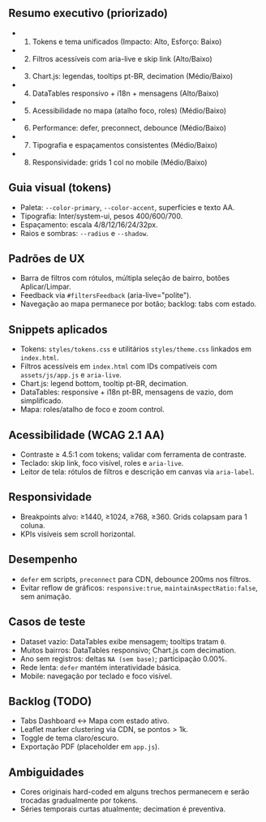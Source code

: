## Resumo executivo (priorizado)
- 1) Tokens e tema unificados (Impacto: Alto, Esforço: Baixo)
- 2) Filtros acessíveis com aria-live e skip link (Alto/Baixo)
- 3) Chart.js: legendas, tooltips pt-BR, decimation (Médio/Baixo)
- 4) DataTables responsivo + i18n + mensagens (Alto/Baixo)
- 5) Acessibilidade no mapa (atalho foco, roles) (Médio/Baixo)
- 6) Performance: defer, preconnect, debounce (Médio/Baixo)
- 7) Tipografia e espaçamentos consistentes (Médio/Baixo)
- 8) Responsividade: grids 1 col no mobile (Médio/Baixo)

## Guia visual (tokens)
- Paleta: `--color-primary`, `--color-accent`, superfícies e texto AA.
- Tipografia: Inter/system-ui, pesos 400/600/700.
- Espaçamento: escala 4/8/12/16/24/32px.
- Raios e sombras: `--radius` e `--shadow`.

## Padrões de UX
- Barra de filtros com rótulos, múltipla seleção de bairro, botões Aplicar/Limpar.
- Feedback via `#filtersFeedback` (aria-live="polite").
- Navegação ao mapa permanece por botão; backlog: tabs com estado.

## Snippets aplicados
- Tokens: `styles/tokens.css` e utilitários `styles/theme.css` linkados em `index.html`.
- Filtros acessíveis em `index.html` com IDs compatíveis com `assets/js/app.js` e `aria-live`.
- Chart.js: legend bottom, tooltip pt-BR, decimation.
- DataTables: responsive + i18n pt-BR, mensagens de vazio, dom simplificado.
- Mapa: roles/atalho de foco e zoom control.

## Acessibilidade (WCAG 2.1 AA)
- Contraste ≥ 4.5:1 com tokens; validar com ferramenta de contraste.
- Teclado: skip link, foco visível, roles e `aria-live`.
- Leitor de tela: rótulos de filtros e descrição em canvas via `aria-label`.

## Responsividade
- Breakpoints alvo: ≥1440, ≥1024, ≥768, ≥360. Grids colapsam para 1 coluna.
- KPIs visíveis sem scroll horizontal.

## Desempenho
- `defer` em scripts, `preconnect` para CDN, debounce 200ms nos filtros.
- Evitar reflow de gráficos: `responsive:true`, `maintainAspectRatio:false`, sem animação.

## Casos de teste
- Dataset vazio: DataTables exibe mensagem; tooltips tratam `0`.
- Muitos bairros: DataTables responsivo; Chart.js com decimation.
- Ano sem registros: deltas `NA (sem base)`; participação 0.00%.
- Rede lenta: `defer` mantém interatividade básica.
- Mobile: navegação por teclado e foco visível.

## Backlog (TODO)
- Tabs Dashboard ↔ Mapa com estado ativo.
- Leaflet marker clustering via CDN, se pontos > 1k.
- Toggle de tema claro/escuro.
- Exportação PDF (placeholder em `app.js`).

## Ambiguidades
- Cores originais hard-coded em alguns trechos permanecem e serão trocadas gradualmente por tokens.
- Séries temporais curtas atualmente; decimation é preventiva.

